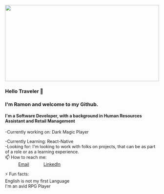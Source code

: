 <img height="250" width="100%" src="https://cdn.pixabay.com/photo/2020/05/12/17/11/fantasy-5164046_960_720.jpg">
 
### Hello Traveler 👋 <br>
### I'm Ramon and welcome to my Github. <br>
#### I'm a Software Developer, with a background in Human Resources Assistant and  Retail Management  <br>
 
-Currently working on: Dark Magic Player <br>

-Currently Learning: React-Native<br>
-Looking for: I'm looking to work with folks on projects, that can be as part of a role or as a learning experience.<br>
📫 How to reach me: <br>
&nbsp;&nbsp;&nbsp;&nbsp;&nbsp;&nbsp;&nbsp;&nbsp;&nbsp;&nbsp; [Email](ramon.l.echeverria@gmail.com)
&nbsp;&nbsp;&nbsp;&nbsp;&nbsp;&nbsp;&nbsp;&nbsp;&nbsp;&nbsp; [LinkedIn](https://www.linkedin.com/in/ramon-echeverria/)

⚡ Fun facts:<br>
English is not my first Language<br>
I'm an avid RPG Player <br>
